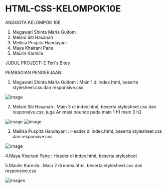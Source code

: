 # HTML-CSS-KELOMPOK10E

ANGGOTA KELOMPOK 10E
1. Megawati Shinta Maria Gultom
2. Melani Siti Hasanah
3. Meilisa Puspita Handayani
4. Maya Khairani Pane
5. Maulin Karmila

JUDUL PROJECT: 
E Ten's Bites

PEMBAGIAN PENGERJAAN:
1. Megawati Shinta Maria Gultom : Main 1 di index.html, beserta stylesheet.css dan responsive.css

![image](https://user-images.githubusercontent.com/72775473/137436538-cc7396fd-d35f-4924-96ab-54607f7de5c5.png)

2. Melani Siti Hasanah : Main 3 di index.html, beserta stylesheet.css dan responsive.css, juga Animasi bounce pada main 1 h1 main 3 h2

![image](https://user-images.githubusercontent.com/72775473/137417953-c3239c67-cead-4db7-b7df-735d8fd39d8d.png)
![image](https://user-images.githubusercontent.com/72775473/137418279-4b5a787c-a238-4b4c-8be1-8dfa403f47eb.png)

3. Meilisa Puspita Handayani : Header di index.html, beserta stylesheet.css dan responsive.css

![image](https://user-images.githubusercontent.com/72775473/137436490-909962c0-fbbf-4419-941d-506fff71f3d5.png)

4.Maya Khairani Pane : Header di index.html, beserta stylesheet


5.Maulin Karmila : Main 2 di index.html, beserta stylesheet.css dan responsive.css

![images](https://user-images.githubusercontent.com/77570440/137453419-aea55df3-e972-4d1e-8392-6a32aefef019.png)
